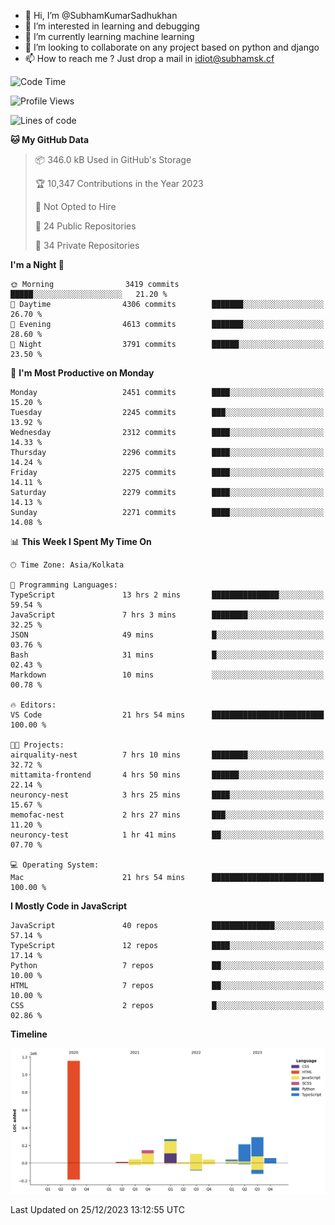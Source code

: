 - 👋 Hi, I’m @SubhamKumarSadhukhan
- 👀 I’m interested in learning and debugging
- 🌱 I’m currently learning machine learning
- 💞️ I’m looking to collaborate on any project based on python and django
- 📫 How to reach me ?
      Just drop a mail in idiot@subhamsk.cf

<!---
SubhamKumarSadhukhan/SubhamKumarSadhukhan is a ✨ special ✨ repository because its `README.md` (this file) appears on your GitHub profile.
You can click the Preview link to take a look at your changes.
--->


<!--START_SECTION:waka-->
![Code Time](http://img.shields.io/badge/Code%20Time-1%2C782%20hrs%2046%20mins-blue)

![Profile Views](http://img.shields.io/badge/Profile%20Views-0-blue)

![Lines of code](https://img.shields.io/badge/From%20Hello%20World%20I%27ve%20Written-2.4%20million%20lines%20of%20code-blue)

**🐱 My GitHub Data** 

> 📦 346.0 kB Used in GitHub's Storage 
 > 
> 🏆 10,347 Contributions in the Year 2023
 > 
> 🚫 Not Opted to Hire
 > 
> 📜 24 Public Repositories 
 > 
> 🔑 34 Private Repositories 
 > 
**I'm a Night 🦉** 

```text
🌞 Morning                3419 commits        █████░░░░░░░░░░░░░░░░░░░░   21.20 % 
🌆 Daytime                4306 commits        ███████░░░░░░░░░░░░░░░░░░   26.70 % 
🌃 Evening                4613 commits        ███████░░░░░░░░░░░░░░░░░░   28.60 % 
🌙 Night                  3791 commits        ██████░░░░░░░░░░░░░░░░░░░   23.50 % 
```
📅 **I'm Most Productive on Monday** 

```text
Monday                   2451 commits        ████░░░░░░░░░░░░░░░░░░░░░   15.20 % 
Tuesday                  2245 commits        ███░░░░░░░░░░░░░░░░░░░░░░   13.92 % 
Wednesday                2312 commits        ████░░░░░░░░░░░░░░░░░░░░░   14.33 % 
Thursday                 2296 commits        ████░░░░░░░░░░░░░░░░░░░░░   14.24 % 
Friday                   2275 commits        ████░░░░░░░░░░░░░░░░░░░░░   14.11 % 
Saturday                 2279 commits        ████░░░░░░░░░░░░░░░░░░░░░   14.13 % 
Sunday                   2271 commits        ████░░░░░░░░░░░░░░░░░░░░░   14.08 % 
```


📊 **This Week I Spent My Time On** 

```text
🕑︎ Time Zone: Asia/Kolkata

💬 Programming Languages: 
TypeScript               13 hrs 2 mins       ███████████████░░░░░░░░░░   59.54 % 
JavaScript               7 hrs 3 mins        ████████░░░░░░░░░░░░░░░░░   32.25 % 
JSON                     49 mins             █░░░░░░░░░░░░░░░░░░░░░░░░   03.76 % 
Bash                     31 mins             █░░░░░░░░░░░░░░░░░░░░░░░░   02.43 % 
Markdown                 10 mins             ░░░░░░░░░░░░░░░░░░░░░░░░░   00.78 % 

🔥 Editors: 
VS Code                  21 hrs 54 mins      █████████████████████████   100.00 % 

🐱‍💻 Projects: 
airquality-nest          7 hrs 10 mins       ████████░░░░░░░░░░░░░░░░░   32.72 % 
mittamita-frontend       4 hrs 50 mins       ██████░░░░░░░░░░░░░░░░░░░   22.14 % 
neuroncy-nest            3 hrs 25 mins       ████░░░░░░░░░░░░░░░░░░░░░   15.67 % 
memofac-nest             2 hrs 27 mins       ███░░░░░░░░░░░░░░░░░░░░░░   11.20 % 
neuroncy-test            1 hr 41 mins        ██░░░░░░░░░░░░░░░░░░░░░░░   07.70 % 

💻 Operating System: 
Mac                      21 hrs 54 mins      █████████████████████████   100.00 % 
```

**I Mostly Code in JavaScript** 

```text
JavaScript               40 repos            ██████████████░░░░░░░░░░░   57.14 % 
TypeScript               12 repos            ████░░░░░░░░░░░░░░░░░░░░░   17.14 % 
Python                   7 repos             ██░░░░░░░░░░░░░░░░░░░░░░░   10.00 % 
HTML                     7 repos             ██░░░░░░░░░░░░░░░░░░░░░░░   10.00 % 
CSS                      2 repos             █░░░░░░░░░░░░░░░░░░░░░░░░   02.86 % 
```



**Timeline**

![Lines of Code chart](https://raw.githubusercontent.com/SubhamKumarSadhukhan/SubhamKumarSadhukhan/main/assets/bar_graph.png)


 Last Updated on 25/12/2023 13:12:55 UTC
<!--END_SECTION:waka-->
